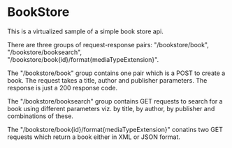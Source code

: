 # BookStore

This is a virtualized sample of a simple book store api.

There are three groups of request-response pairs: "/bookstore/book", "/bookstore/booksearch", "/bookstore/book{id}/format{mediaTypeExtension}".

The "/bookstore/book" group contains one pair which is a POST to create a book.  The request takes a title, author and publisher parameters.  The response is just a 200 response code.

The "/bookstore/booksearch" group contains GET requests to search for a book using different parameters viz. by title, by author, by publisher and combinations of these.

The "/bookstore/book{id}/format{mediaTypeExtension}" conatins two GET requests which return a book either in XML or JSON format.
